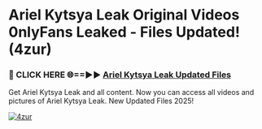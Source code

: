 # Ariel Kytsya Leak Original Videos 0nlyFans Leaked - Files Updated! (4zur)

<h3>🔴 CLICK HERE 🌐==►► <a href="https://best4dudes.click/HH4t6V" rel="nofollow">Ariel Kytsya Leak Updated Files</a></h3>

Get Ariel Kytsya Leak and all content. Now you can access all videos and pictures of Ariel Kytsya Leak. New Updated Files 2025!

[![4zur](https://github.com/user-attachments/assets/8c521d6e-e6e3-4a75-9320-d58ab9d79d5b)](https://best4dudes.click/HH4t6V)
